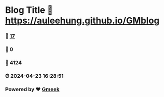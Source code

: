 # Blog Title :link: https://auleehung.github.io/GMblog 
### :page_facing_up: [17](https://auleehung.github.io/GMblog/tag.html) 
### :speech_balloon: 0 
### :hibiscus: 4124 
### :alarm_clock: 2024-04-23 16:28:51 
### Powered by :heart: [Gmeek](https://github.com/Meekdai/Gmeek)
